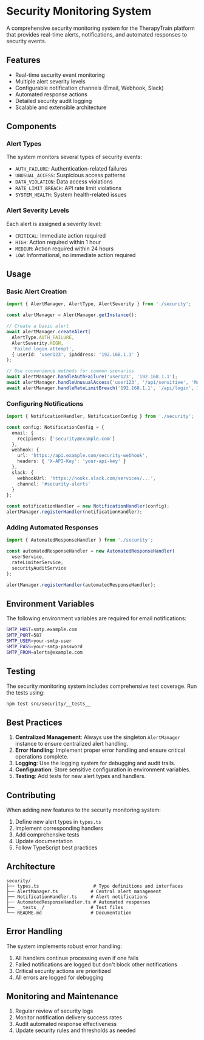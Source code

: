 # Security Monitoring System

A comprehensive security monitoring system for the TherapyTrain platform that provides real-time alerts, notifications, and automated responses to security events.

## Features

- Real-time security event monitoring
- Multiple alert severity levels
- Configurable notification channels (Email, Webhook, Slack)
- Automated response actions
- Detailed security audit logging
- Scalable and extensible architecture

## Components

### Alert Types

The system monitors several types of security events:

- `AUTH_FAILURE`: Authentication-related failures
- `UNUSUAL_ACCESS`: Suspicious access patterns
- `DATA_VIOLATION`: Data access violations
- `RATE_LIMIT_BREACH`: API rate limit violations
- `SYSTEM_HEALTH`: System health-related issues

### Alert Severity Levels

Each alert is assigned a severity level:

- `CRITICAL`: Immediate action required
- `HIGH`: Action required within 1 hour
- `MEDIUM`: Action required within 24 hours
- `LOW`: Informational, no immediate action required

## Usage

### Basic Alert Creation

```typescript
import { AlertManager, AlertType, AlertSeverity } from './security';

const alertManager = AlertManager.getInstance();

// Create a basic alert
await alertManager.createAlert(
  AlertType.AUTH_FAILURE,
  AlertSeverity.HIGH,
  'Failed login attempt',
  { userId: 'user123', ipAddress: '192.168.1.1' }
);

// Use convenience methods for common scenarios
await alertManager.handleAuthFailure('user123', '192.168.1.1');
await alertManager.handleUnusualAccess('user123', '/api/sensitive', 'Multiple failed attempts');
await alertManager.handleRateLimitBreach('192.168.1.1', '/api/login', 100);
```

### Configuring Notifications

```typescript
import { NotificationHandler, NotificationConfig } from './security';

const config: NotificationConfig = {
  email: {
    recipients: ['security@example.com']
  },
  webhook: {
    url: 'https://api.example.com/security-webhook',
    headers: { 'X-API-Key': 'your-api-key' }
  },
  slack: {
    webhookUrl: 'https://hooks.slack.com/services/...',
    channel: '#security-alerts'
  }
};

const notificationHandler = new NotificationHandler(config);
alertManager.registerHandler(notificationHandler);
```

### Adding Automated Responses

```typescript
import { AutomatedResponseHandler } from './security';

const automatedResponseHandler = new AutomatedResponseHandler(
  userService,
  rateLimiterService,
  securityAuditService
);

alertManager.registerHandler(automatedResponseHandler);
```

## Environment Variables

The following environment variables are required for email notifications:

```bash
SMTP_HOST=smtp.example.com
SMTP_PORT=587
SMTP_USER=your-smtp-user
SMTP_PASS=your-smtp-password
SMTP_FROM=alerts@example.com
```

## Testing

The security monitoring system includes comprehensive test coverage. Run the tests using:

```bash
npm test src/security/__tests__
```

## Best Practices

1. **Centralized Management**: Always use the singleton `AlertManager` instance to ensure centralized alert handling.
2. **Error Handling**: Implement proper error handling and ensure critical operations complete.
3. **Logging**: Use the logging system for debugging and audit trails.
4. **Configuration**: Store sensitive configuration in environment variables.
5. **Testing**: Add tests for new alert types and handlers.

## Contributing

When adding new features to the security monitoring system:

1. Define new alert types in `types.ts`
2. Implement corresponding handlers
3. Add comprehensive tests
4. Update documentation
5. Follow TypeScript best practices

## Architecture

```
security/
├── types.ts                    # Type definitions and interfaces
├── AlertManager.ts            # Central alert management
├── NotificationHandler.ts     # Alert notifications
├── AutomatedResponseHandler.ts # Automated responses
├── __tests__/                 # Test files
└── README.md                  # Documentation
```

## Error Handling

The system implements robust error handling:

1. All handlers continue processing even if one fails
2. Failed notifications are logged but don't block other notifications
3. Critical security actions are prioritized
4. All errors are logged for debugging

## Monitoring and Maintenance

1. Regular review of security logs
2. Monitor notification delivery success rates
3. Audit automated response effectiveness
4. Update security rules and thresholds as needed
